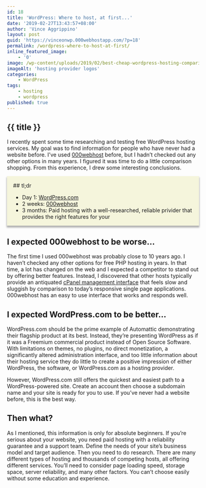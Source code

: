 ```yaml
---
id: 18
title: 'WordPress: Where to host, at first...'
date: '2019-02-27T13:43:57+08:00'
author: 'Vince Aggrippino'
layout: post
guid: 'https://vinceonwp.000webhostapp.com/?p=18'
permalink: /wordpress-where-to-host-at-first/
inline_featured_image:
    - '0'
image: /wp-content/uploads/2019/02/best-cheap-wordpress-hosting-comparison-1024x512.jpg
imageAlt: 'hosting provider logos'
categories:
    - WordPress
tags:
    - hosting
    - wordpress
published: true
---
```

## {{ title }}
I recently spent some time researching and testing free WordPress hosting services. My goal was to find information for people who have never had a website before. I’ve used [000webhost](https://www.000webhost.com/) before, but I hadn’t checked out any other options in many years. I figured it was time to do a little comparison shopping. From this experience, I drew some interesting conclusions.

<div style="background-color: beige; padding: 1rem 1rem 1px 1rem; box-shadow: 0 0.25rem 0.25rem 1px rgba(0, 0, 0, 0.3);">## tl;dr

- Day 1: [WordPress.com](https://wordpress.com/)
- 2 weeks: [000webhost](https://www.000webhost.com/)
- 3 months: Paid hosting with a well-researched, reliable privider that provides the right features for your
 
</div>

## I expected 000webhost to be worse…

The first time I used 000webhost was probably close to 10 years ago. I haven’t checked any other options for free PHP hosting in years. In that time, a lot has changed on the web and I expected a competitor to stand out by offering better features. Instead, I discovered that other hosts typically provide an antiquated [cPanel management interface](https://www.aggrippino.com/wp-content/uploads/2022/09/cpanel_lantern.svg) that feels slow and sluggish by comparison to today’s responsive single page applications. 000webhost has an easy to use interface that works and responds well.

## I expected WordPress.com to be better…

WordPress.com should be the prime example of Automattic demonstrating their flagship product at its best. Instead, they’re presenting WordPress as if it was a Freemium commercial product instead of Open Source Software. With limitations on themes, no plugins, no direct monetization, a significantly altered administration interface, and too little information about their hosting service they do little to create a positive impression of either WordPress, the software, or WordPress.com as a hosting provider.

However, WordPress.com still offers the quickest and easiest path to a WordPress-powered site. Create an account then choose a subdomain name and your site is ready for you to use. If you’ve never had a website before, this is the best way.

## Then what?

As I mentioned, this information is only for absolute beginners. If you’re serious about your website, you need paid hosting with a reliability guarantee and a support team. Define the needs of your site’s business model and target audience. Then you need to do research. There are many different types of hosting and thousands of competing hosts, all offering different services. You’ll need to consider page loading speed, storage space, server reliability, and many other factors. You can’t choose easily without some education and experience.